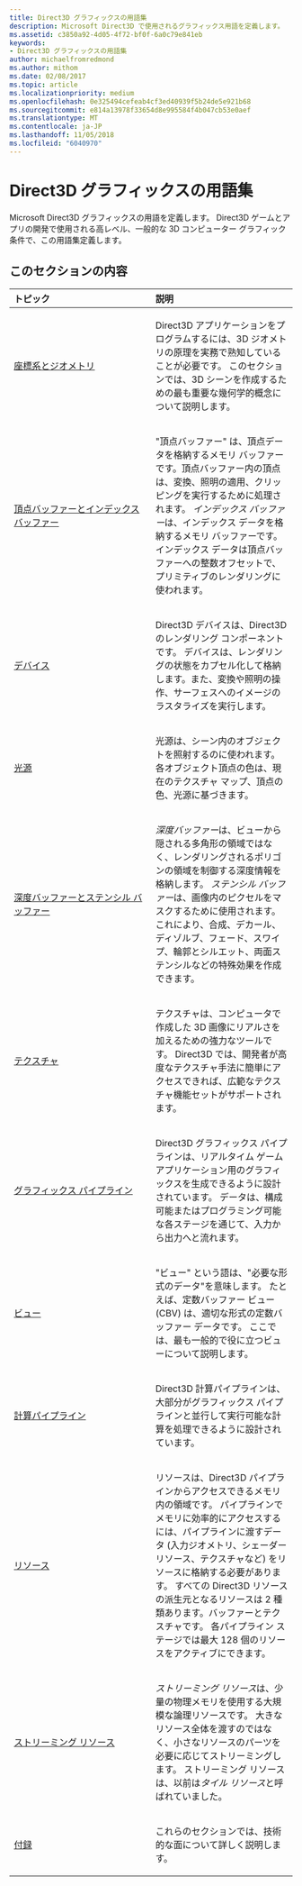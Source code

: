 ```yaml
---
title: Direct3D グラフィックスの用語集
description: Microsoft Direct3D で使用されるグラフィックス用語を定義します。
ms.assetid: c3850a92-4d05-4f72-bf0f-6a0c79e841eb
keywords:
- Direct3D グラフィックスの用語集
author: michaelfromredmond
ms.author: mithom
ms.date: 02/08/2017
ms.topic: article
ms.localizationpriority: medium
ms.openlocfilehash: 0e325494cefeab4cf3ed40939f5b24de5e921b68
ms.sourcegitcommit: e814a13978f33654d8e995584f4b047cb53e0aef
ms.translationtype: MT
ms.contentlocale: ja-JP
ms.lasthandoff: 11/05/2018
ms.locfileid: "6040970"
---
```

# <a name="direct3d-graphics-glossary"></a>Direct3D グラフィックスの用語集


Microsoft Direct3D グラフィックスの用語を定義します。 Direct3D ゲームとアプリの開発で使用される高レベル、一般的な 3D コンピューター グラフィック条件で、この用語集定義します。

## <a name="span-idin-this-sectionspanin-this-section"></a><span id="in-this-section"></span>このセクションの内容


<table>
<colgroup>
<col width="50%" />
<col width="50%" />
</colgroup>
<thead>
<tr class="header">
<th align="left">トピック</th>
<th align="left">説明</th>
</tr>
</thead>
<tbody>
<tr class="odd">
<td align="left"><p><a href="coordinate-systems-and-geometry.md">座標系とジオメトリ</a></p></td>
<td align="left"><p>Direct3D アプリケーションをプログラムするには、3D ジオメトリの原理を実務で熟知していることが必要です。 このセクションでは、3D シーンを作成するための最も重要な幾何学的概念について説明します。</p></td>
</tr>
<tr class="even">
<td align="left"><p><a href="vertex-and-index-buffers.md">頂点バッファーとインデックス バッファー</a></p></td>
<td align="left"><p>"頂点バッファー"<em></em> は、頂点データを格納するメモリ バッファーです。頂点バッファー内の頂点は、変換、照明の適用、クリッピングを実行するために処理されます。 <em>インデックス バッファー</em>は、インデックス データを格納するメモリ バッファーです。インデックス データは頂点バッファーへの整数オフセットで、プリミティブのレンダリングに使われます。</p></td>
</tr>
<tr class="odd">
<td align="left"><p><a href="devices.md">デバイス</a></p></td>
<td align="left"><p>Direct3D デバイスは、Direct3D のレンダリング コンポーネントです。 デバイスは、レンダリングの状態をカプセル化して格納します。また、変換や照明の操作、サーフェスへのイメージのラスタライズを実行します。</p></td>
</tr>
<tr class="even">
<td align="left"><p><a href="lights-and-materials.md">光源</a></p></td>
<td align="left"><p>光源は、シーン内のオブジェクトを照射するのに使われます。 各オブジェクト頂点の色は、現在のテクスチャ マップ、頂点の色、光源に基づきます。</p></td>
</tr>
<tr class="odd">
<td align="left"><p><a href="depth-and-stencil-buffers.md">深度バッファーとステンシル バッファー</a></p></td>
<td align="left"><p><em>深度バッファー</em>は、ビューから隠される多角形の領域ではなく、レンダリングされるポリゴンの領域を制御する深度情報を格納します。 <em>ステンシル バッファー</em>は、画像内のピクセルをマスクするために使用されます。これにより、合成、デカール、ディゾルブ、フェード、スワイプ、輪郭とシルエット、両面ステンシルなどの特殊効果を作成できます。</p></td>
</tr>
<tr class="even">
<td align="left"><p><a href="textures.md">テクスチャ</a></p></td>
<td align="left"><p>テクスチャは、コンピュータで作成した 3D 画像にリアルさを加えるための強力なツールです。 Direct3D では、開発者が高度なテクスチャ手法に簡単にアクセスできれば、広範なテクスチャ機能セットがサポートされます。</p></td>
</tr>
<tr class="odd">
<td align="left"><p><a href="graphics-pipeline.md">グラフィックス パイプライン</a></p></td>
<td align="left"><p>Direct3D グラフィックス パイプラインは、リアルタイム ゲーム アプリケーション用のグラフィックスを生成できるように設計されています。 データは、構成可能またはプログラミング可能な各ステージを通じて、入力から出力へと流れます。</p></td>
</tr>
<tr class="even">
<td align="left"><p><a href="views.md">ビュー</a></p></td>
<td align="left"><p>&quot;ビュー&quot; という語は、&quot;必要な形式のデータ&quot;を意味します。 たとえば、定数バッファー ビュー (CBV) は、適切な形式の定数バッファー データです。 ここでは、最も一般的で役に立つビューについて説明します。</p></td>
</tr>
<tr class="odd">
<td align="left"><p><a href="compute-pipeline.md">計算パイプライン</a></p></td>
<td align="left"><p>Direct3D 計算パイプラインは、大部分がグラフィックス パイプラインと並行して実行可能な計算を処理できるように設計されています。</p></td>
</tr>
<tr class="even">
<td align="left"><p><a href="resources.md">リソース</a></p></td>
<td align="left"><p>リソースは、Direct3D パイプラインからアクセスできるメモリ内の領域です。 パイプラインでメモリに効率的にアクセスするには、パイプラインに渡すデータ (入力ジオメトリ、シェーダー リソース、テクスチャなど) をリソースに格納する必要があります。 すべての Direct3D リソースの派生元となるリソースは 2 種類あります。バッファーとテクスチャです。 各パイプライン ステージでは最大 128 個のリソースをアクティブにできます。</p></td>
</tr>
<tr class="odd">
<td align="left"><p><a href="streaming-resources.md">ストリーミング リソース</a></p></td>
<td align="left"><p><em>ストリーミング リソース</em>は、少量の物理メモリを使用する大規模な論理リソースです。 大きなリソース全体を渡すのではなく、小さなリソースのパーツを必要に応じてストリーミングします。 ストリーミング リソースは、以前は<em>タイル リソース</em>と呼ばれていました。</p></td>
</tr>
<tr class="even">
<td align="left"><p><a href="appendix.md">付録</a></p></td>
<td align="left"><p>これらのセクションでは、技術的な面について詳しく説明します。</p></td>
</tr>
</tbody>
</table>

 

 

 
